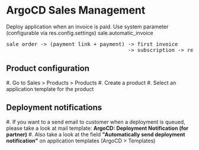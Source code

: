 # ArgoCD Sales Management


Deploy application when an invoice is paid.
Use system parameter (configurable via res.config.settings) sale.automatic_invoice

<pre>
sale order -> (payment link + payment) -> first invoice
                                       -> subscription -> recurring invoice
</pre>

## Product configuration

#. Go to Sales > Products > Products
#. Create a product
#. Select an application template for the product

## Deployment notifications


#. If you want to a send email to customer when a deployment is queued, please take a look at mail template: **ArgoCD: Deployment Notification (for partner)**
#. Also take a look at the field **"Automatically send deployment notification"** on application templates (ArgoCD > Templates)
